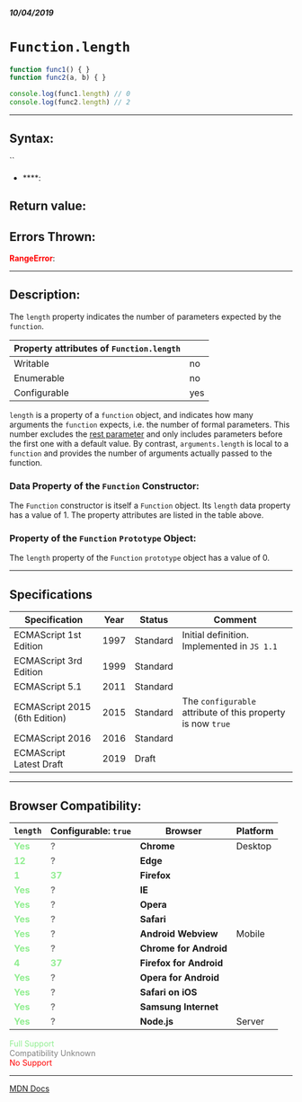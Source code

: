##### 10/04/2019
# `Function.length`

```js
function func1() { }
function func2(a, b) { }

console.log(func1.length) // 0
console.log(func2.length) // 2
```

---

## Syntax:
``

* ****: 

## Return value:


## Errors Thrown:
<span style="color: red">**RangeError**</span>: 

---

## Description:
The `length` property indicates the number of parameters expected by the `function`.

| Property attributes of `Function.length` ||
|---|---|
| Writable | no |
| Enumerable | no |
| Configurable | yes |

`length` is a property of a `function` object, and indicates how many arguments the `function` expects, i.e. the number of formal parameters.  This number excludes the [rest parameter](https://developer.mozilla.org/en-US/docs/Web/JavaScript/Reference/Functions/rest_parameters) and only includes parameters before the first one with a default value.  By contrast, `arguments.length` is local to a `function` and provides the number of arguments actually passed to the function.

### Data Property of the `Function` Constructor:
The `Function` constructor is itself a `Function` object.  Its `length` data property has a value of 1.  The property attributes are listed in the table above.

### Property of the `Function` `Prototype` Object:
The `length` property of the `Function` `prototype` object has a value of 0.

---

## Specifications
| Specification | Year | Status | Comment |
|---|---|---|---|
| ECMAScript 1st Edition | 1997 | Standard | Initial definition.  Implemented in `JS 1.1` |
| ECMAScript 3rd Edition | 1999 | Standard |  |
| ECMAScript 5.1 | 2011 | Standard |  |
| ECMAScript 2015 (6th Edition) | 2015 | Standard | The `configurable` attribute of this property is now `true` |
| ECMAScript 2016 | 2016 | Standard |  |
| ECMAScript Latest Draft | 2019 | Draft |  |

---

## Browser Compatibility:
| `length` | Configurable: `true` | Browser | Platform |
|---|---|---|---|
| <span style="color: lightgreen">**Yes**</span> |<span style="color: grey">**?**</span> | **Chrome** | Desktop | 
| <span style="color: lightgreen">**12**</span> |<span style="color: grey">**?**</span> | **Edge** || 
| <span style="color: lightgreen">**1**</span> |<span style="color: lightgreen">**37**</span> | **Firefox** || 
| <span style="color: lightgreen">**Yes**</span> |<span style="color: grey">**?**</span> | **IE** || 
| <span style="color: lightgreen">**Yes**</span> |<span style="color: grey">**?**</span> | **Opera** || 
| <span style="color: lightgreen">**Yes**</span> |<span style="color: grey">**?**</span> | **Safari** || 
| <span style="color: lightgreen">**Yes**</span> |<span style="color: grey">**?**</span> | **Android Webview** | Mobile | 
| <span style="color: lightgreen">**Yes**</span> |<span style="color: grey">**?**</span> | **Chrome for Android** || 
| <span style="color: lightgreen">**4**</span> |<span style="color: lightgreen">**37**</span> | **Firefox for Android** || 
| <span style="color: lightgreen">**Yes**</span> |<span style="color: grey">**?**</span> | **Opera for Android** || 
| <span style="color: lightgreen">**Yes**</span> |<span style="color: grey">**?**</span> | **Safari on iOS** || 
| <span style="color: lightgreen">**Yes**</span> |<span style="color: grey">**?**</span> | **Samsung Internet** || 
| <span style="color: lightgreen">**Yes**</span> |<span style="color: grey">**?**</span> | **Node.js** | Server | 

<span style="color: lightgreen">Full Support</span>  
<span style="color: grey">Compatibility Unknown</span>  
<span style="color: red">No Support</span>

---

[MDN Docs](https://developer.mozilla.org/en-US/docs/Web/JavaScript/Reference/Global_Objects/Function/length)
